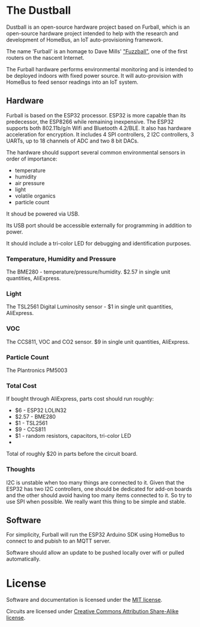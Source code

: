 # The Dustball

Dustball is an open-source hardware project based on Furball, which is
an open-source hardware project intended to help with the research and development of HomeBus,
 an IoT auto-provisioning framework.

The name 'Furball' is an homage to Dave Mills' ["Fuzzball"](https://en.wikipedia.org/wiki/Fuzzball_router), one of the first routers on the nascent Internet.

The Furball hardware performs environmental monitoring and is intended to be deployed indoors with fixed power source. It will auto-provision with HomeBus to feed sensor readings into an IoT system.

## Hardware

Furball is based on the ESP32 processor. ESP32 is more capable than its predecessor, the ESP8266 while remaining inexpensive. The ESP32 supports both 802.11b/g/n Wifi and Bluetooth 4.2/BLE. It also has hardware acceleration for encryption. It includes 4 SPI controllers, 2 I2C controllers, 3 UARTs, up to 18 channels of ADC and two 8 bit DACs. 

The hardware should support several common environmental sensors in order of importance:
- temperature
- humidity
- air pressure 
- light
- volatile organics
- particle count

It shoud be powered via USB.

Its USB port should be accessible externally for programming in addition to power.

It should include a tri-color LED for debugging and identification purposes.

### Temperature, Humidity and Pressure

The BME280 - temperature/pressure/humidity. $2.57 in single unit quantities, AliExpress.


### Light

The TSL2561  Digital Luminosity sensor - $1 in single unit quantities, AliExpress.

### VOC

The CCS811, VOC and CO2 sensor. $9 in single unit quantities, AliExpress.

### Particle Count

The Plantronics PM5003


### Total Cost

If bought through AliExpress, parts cost should run roughly:
- $6 - ESP32 LOLIN32
- $2.57 - BME280
- $1 - TSL2561
- $9 - CCS811
- $1 - random resistors, capacitors, tri-color LED
- 

Total of roughly $20 in parts before the circuit board.

### Thoughts

I2C is unstable when too many things are connected to it. Given that the ESP32 has two I2C controllers, one should be dedicated for add-on boards and the other should avoid having too many items connected to it. So try to use SPI when possible. We really want this thing to be simple and stable.

## Software

For simplicity, Furball will run the ESP32 Arduino SDK using HomeBus to connect to and pubish to an MQTT server.

Software should allow an update to be pushed locally over wifi or pulled automatically.

# License

Software and documentation is licensed under the [MIT license](https://romkey.mit-license.org/).

Circuits are licensed under [Creative Commons Attribution Share-Alike license](https://creativecommons.org/licenses/by-sa/4.0). 
